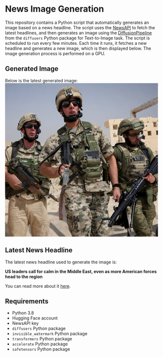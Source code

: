 # News Image Generation
This repository contains a Python script that automatically generates an image based on a news headline. The script uses the [NewsAPI](https://newsapi.org/) to fetch the latest headlines, and then generates an image using the [DiffusionPipeline](https://github.com/huggingface/diffusers) from the `diffusers` Python package for Text-to-Image task.
The script is scheduled to run every few minutes. Each time it runs, it fetches a new headline and generates a new image, which is then displayed below. The image generation process is performed on a GPU.

## Generated Image
Below is the latest generated image:
![Generated Image](image.png)

## Latest News Headline
The latest news headline used to generate the image is:

**US leaders call for calm in the Middle East, even as more American forces head to the region**

You can read more about it [here](https://news.google.com/rss/articles/CBMimwFBVV95cUxQZHJtNHhLS0pvc3JkVnFCNS10Sm1KZW53bHVpOFVZaFZjRGpWaFRGTmNlc01udUNhRG82bUd0SFA2czFhRXZuSHp0NXFYem1MdElidG5FUWc2Mk1zeTd6dFRIb3AtWVg4YnVyRjBtQWh0a3BvTWhkNjhYTWgzMWJSQzZFUGt1d3hsbUlPS3otaGlYT3VlVGtoRG8xMA?oc=5).

## Requirements
- Python 3.8
- Hugging Face account
- NewsAPI key
- `diffusers` Python package
- `invisible_watermark` Python package
- `transformers` Python package
- `accelerate` Python package
- `safetensors` Python package
